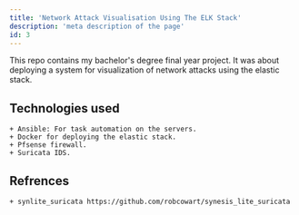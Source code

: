 ```yaml
---
title: 'Network Attack Visualisation Using The ELK Stack'
description: 'meta description of the page'
id: 3
---
```






This repo contains my bachelor's degree final year project.
It was about deploying a system for visualization of network attacks using the elastic stack.

## **Technologies used**
    + Ansible: For task automation on the servers.
    + Docker for deploying the elastic stack.
    + Pfsense firewall.
    + Suricata IDS.
  

## **Refrences**
    + synlite_suricata https://github.com/robcowart/synesis_lite_suricata
